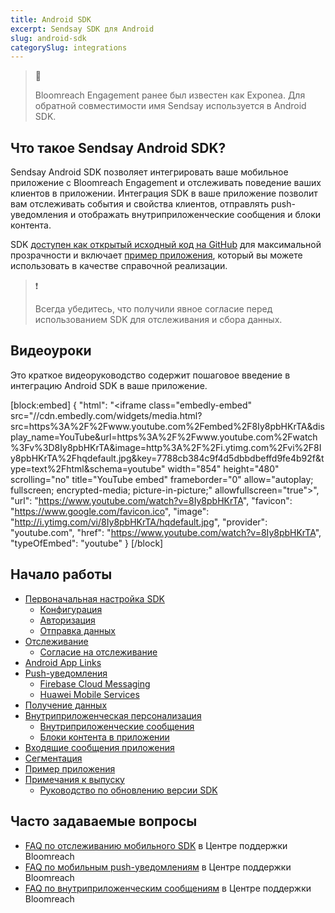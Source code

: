 ```yaml
---
title: Android SDK
excerpt: Sendsay SDK для Android
slug: android-sdk
categorySlug: integrations
---
```


> 📘 
> 
> Bloomreach Engagement ранее был известен как Exponea. Для обратной совместимости имя Sendsay используется в Android SDK.

## Что такое Sendsay Android SDK?

Sendsay Android SDK позволяет интегрировать ваше мобильное приложение с Bloomreach Engagement и отслеживать поведение ваших клиентов в приложении. Интеграция SDK в ваше приложение позволит вам отслеживать события и свойства клиентов, отправлять push-уведомления и отображать внутриприложенческие сообщения и блоки контента.

SDK [доступен как открытый исходный код на GitHub](https://github.com/exponea/exponea-android-sdk) для максимальной прозрачности и включает [пример приложения](https://documentation.bloomreach.com/engagement/docs/android-sdk-example-app), который вы можете использовать в качестве справочной реализации.

> ❗️
> 
> Всегда убедитесь, что получили явное согласие перед использованием SDK для отслеживания и сбора данных.

## Видеоуроки

Это краткое видеоруководство содержит пошаговое введение в интеграцию Android SDK в ваше приложение.

[block:embed]
{
  "html": "<iframe class=\"embedly-embed\" src=\"//cdn.embedly.com/widgets/media.html?src=https%3A%2F%2Fwww.youtube.com%2Fembed%2F8Iy8pbHKrTA&display_name=YouTube&url=https%3A%2F%2Fwww.youtube.com%2Fwatch%3Fv%3D8Iy8pbHKrTA&image=http%3A%2F%2Fi.ytimg.com%2Fvi%2F8Iy8pbHKrTA%2Fhqdefault.jpg&key=7788cb384c9f4d5dbbdbeffd9fe4b92f&type=text%2Fhtml&schema=youtube\" width=\"854\" height=\"480\" scrolling=\"no\" title=\"YouTube embed\" frameborder=\"0\" allow=\"autoplay; fullscreen; encrypted-media; picture-in-picture;\" allowfullscreen=\"true\"></iframe>",
  "url": "https://www.youtube.com/watch?v=8Iy8pbHKrTA",
  "favicon": "https://www.google.com/favicon.ico",
  "image": "http://i.ytimg.com/vi/8Iy8pbHKrTA/hqdefault.jpg",
  "provider": "youtube.com",
  "href": "https://www.youtube.com/watch?v=8Iy8pbHKrTA",
  "typeOfEmbed": "youtube"
}
[/block]

## Начало работы

- [Первоначальная настройка SDK](https://documentation.bloomreach.com/engagement/docs/android-sdk-setup)
  - [Конфигурация](https://documentation.bloomreach.com/engagement/docs/android-sdk-configuration)
  - [Авторизация](https://documentation.bloomreach.com/engagement/docs/android-sdk-authorization)
  - [Отправка данных](https://documentation.bloomreach.com/engagement/docs/android-sdk-data-flushing)
- [Отслеживание](https://documentation.bloomreach.com/engagement/docs/android-sdk-tracking)
  - [Согласие на отслеживание](https://documentation.bloomreach.com/engagement/docs/android-sdk-tracking-consent)
- [Android App Links](https://documentation.bloomreach.com/engagement/docs/android-sdk-app-links)
- [Push-уведомления](https://documentation.bloomreach.com/engagement/docs/android-sdk-push-notifications)
  - [Firebase Cloud Messaging](https://documentation.bloomreach.com/engagement/docs/android-sdk-firebase)
  - [Huawei Mobile Services](https://documentation.bloomreach.com/engagement/docs/android-sdk-huawei)
- [Получение данных](https://documentation.bloomreach.com/engagement/docs/android-sdk-fetch-data)
- [Внутриприложенческая персонализация](https://documentation.bloomreach.com/engagement/docs/android-sdk-in-app-personalization)
  - [Внутриприложенческие сообщения](https://documentation.bloomreach.com/engagement/docs/android-sdk-in-app-messages)
  - [Блоки контента в приложении](https://documentation.bloomreach.com/engagement/docs/android-sdk-in-app-content-blocks)
- [Входящие сообщения приложения](https://documentation.bloomreach.com/engagement/docs/android-sdk-app-inbox)
- [Сегментация](https://documentation.bloomreach.com/engagement/docs/android-sdk-segmentation)
- [Пример приложения](https://documentation.bloomreach.com/engagement/docs/android-sdk-example-app)
- [Примечания к выпуску](https://documentation.bloomreach.com/engagement/docs/android-sdk-release-notes)
   - [Руководство по обновлению версии SDK](https://documentation.bloomreach.com/engagement/docs/android-sdk-version-update)

## Часто задаваемые вопросы

- [FAQ по отслеживанию мобильного SDK](https://support.bloomreach.com/hc/en-us/articles/18153058904733-Mobile-SDK-tracking-FAQ) в Центре поддержки Bloomreach
- [FAQ по мобильным push-уведомлениям](https://support.bloomreach.com/hc/en-us/articles/18152713374877-Mobile-Push-Notifications-FAQ) в Центре поддержки Bloomreach
- [FAQ по внутриприложенческим сообщениям](https://support.bloomreach.com/hc/en-us/articles/18152718785437-In-App-Messages-FAQ) в Центре поддержки Bloomreach